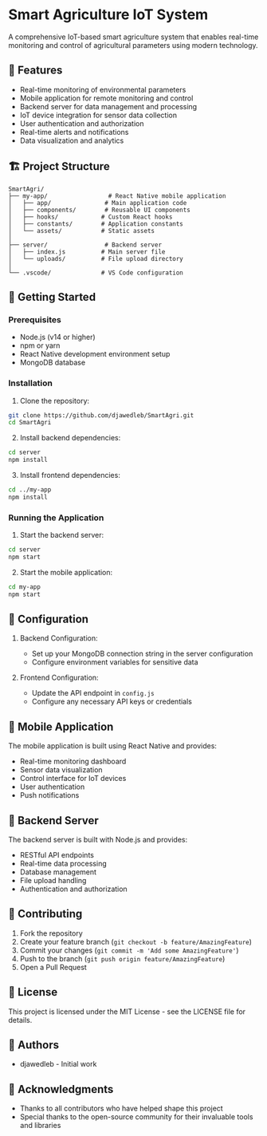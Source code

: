 # Smart Agriculture IoT System

A comprehensive IoT-based smart agriculture system that enables real-time monitoring and control of agricultural parameters using modern technology.

## 🌟 Features

- Real-time monitoring of environmental parameters
- Mobile application for remote monitoring and control
- Backend server for data management and processing
- IoT device integration for sensor data collection
- User authentication and authorization
- Real-time alerts and notifications
- Data visualization and analytics

## 🏗️ Project Structure

```
SmartAgri/
├── my-app/                 # React Native mobile application
│   ├── app/               # Main application code
│   ├── components/        # Reusable UI components
│   ├── hooks/            # Custom React hooks
│   ├── constants/        # Application constants
│   └── assets/           # Static assets
│
├── server/                # Backend server
│   ├── index.js          # Main server file
│   └── uploads/          # File upload directory
│
└── .vscode/              # VS Code configuration
```

## 🚀 Getting Started

### Prerequisites

- Node.js (v14 or higher)
- npm or yarn
- React Native development environment setup
- MongoDB database

### Installation

1. Clone the repository:
```bash
git clone https://github.com/djawedleb/SmartAgri.git
cd SmartAgri
```

2. Install backend dependencies:
```bash
cd server
npm install
```

3. Install frontend dependencies:
```bash
cd ../my-app
npm install
```

### Running the Application

1. Start the backend server:
```bash
cd server
npm start
```

2. Start the mobile application:
```bash
cd my-app
npm start
```

## 🔧 Configuration

1. Backend Configuration:
   - Set up your MongoDB connection string in the server configuration
   - Configure environment variables for sensitive data

2. Frontend Configuration:
   - Update the API endpoint in `config.js`
   - Configure any necessary API keys or credentials

## 📱 Mobile Application

The mobile application is built using React Native and provides:
- Real-time monitoring dashboard
- Sensor data visualization
- Control interface for IoT devices
- User authentication
- Push notifications

## 🔌 Backend Server

The backend server is built with Node.js and provides:
- RESTful API endpoints
- Real-time data processing
- Database management
- File upload handling
- Authentication and authorization

## 🤝 Contributing

1. Fork the repository
2. Create your feature branch (`git checkout -b feature/AmazingFeature`)
3. Commit your changes (`git commit -m 'Add some AmazingFeature'`)
4. Push to the branch (`git push origin feature/AmazingFeature`)
5. Open a Pull Request

## 📝 License

This project is licensed under the MIT License - see the LICENSE file for details.

## 👥 Authors

- djawedleb - Initial work

## 🙏 Acknowledgments

- Thanks to all contributors who have helped shape this project
- Special thanks to the open-source community for their invaluable tools and libraries
